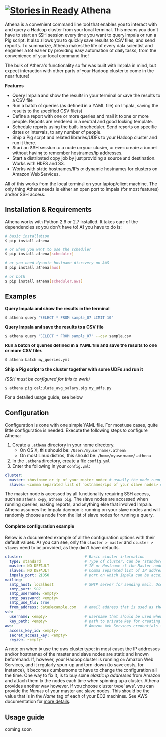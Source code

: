 [![Stories in Ready](https://badge.waffle.io/datadudes/athena.png?label=ready&title=Ready)](https://waffle.io/datadudes/athena)
Athena
======
Athena is a convenient command line tool that enables you to interact with and query a Hadoop cluster from your local terminal. This means you don't have to start an SSH session every time you want to query Impala or run a Pig script. It also allows you to quickly save results to CSV files, and send reports. To summarize, Athena makes the life of every data scientist and engineer a lot easier by providing easy automation of daily tasks, from the convenience of your local command line!

The bulk of Athena's functionality so far was built with Impala in mind, but expect interaction with other parts of your Hadoop cluster to come in the near future!

**Features**

- Query Impala and show the results in your terminal or save the results to a CSV file
- Run a batch of queries (as defined in a YAML file) on Impala, saving the results to the specified CSV file(s)
- Define a report with one or more queries and mail it to one or more people. Reports are rendered in a neutral and good looking template.
- Schedule reports using the built-in scheduler. Send reports on specific dates or intervals, to any number of people.
- Ship a Pig script and related libraries/UDFs to your Hadoop cluster and run it there.
- Start an SSH session to a node on your cluster, or even create a tunnel without having to remember hostnames/ip addresses.
- Start a distributed copy job by just providing a source and destination. Works with HDFS and S3.
- Works with static hostnames/IPs or dynamic hostnames for clusters on Amazon Web Services.

All of this works from the local terminal on your laptop/client machine. The only thing Athena needs is either an open port to Impala (for most features) and/or SSH access.

## Installation & Requirements

Athena works with Python 2.6 or 2.7 installed. It takes care of the dependencies so you don't have to! All you have to do is:

```bash
# basic installation
$ pip install athena

# or when you want to use the scheduler
$ pip install athena[scheduler]

# or you need dynamic hostname discovery on AWS
$ pip install athena[aws]

# or both
$ pip install athena[scheduler,aws]
```

## Examples

<script type="text/javascript" src="https://asciinema.org/a/15439.js" id="asciicast-15439" async data-autoplay="true" data-loop="true"></script>

**Query Impala and show the results in the terminal**

```bash
$ athena query "SELECT * FROM sample_07 LIMIT 10"
```

**Query Impala and save the results to a CSV file**

```bash
$ athena query "SELECT * FROM sample_07" --csv sample.csv
```

**Run a batch of queries defined in a YAML file and save the results to one or more CSV files**

```bash
$ athena batch my_queries.yml
```

**Ship a Pig script to the cluster together with some UDFs and run it**

_(SSH must be configured for this to work)_

```bash
$ athena pig calculate_avg_salary.pig my_udfs.py
```

For a detailed usage guide, see below.

## Configuration

Configuration is done with one simple YAML file. For most use cases, quite little configuration is needed. Execute the following steps to configure Athena:

1. Create a `.athena` directory in your home directory. 
	- On OS X, this should be: `/Users/myusername/.athena`
	- On most Linux distros, this should be: `/home/myusername/.athena`
2. In the `.athena` directory, create a file `config.yml`
3. Enter the following in your `config.yml`:

```yaml
cluster:
  master: <hostname or ip of your master node> # usually the node running the NameNode service, YARN ResourceManager etc.
  slaves: <comma separated list of hostnames/ips of your slave nodes> # all the other nodes (data nodes)
```

The master node is accessed by all functionality requiring SSH access, such as `athena copy`, `athena pig`. The slave nodes are accessed when running queries, making reports, and anything else that involved Impala. Athena assumes the Impala daemon is running on your slave nodes and will randomly choose a node from the list of slave nodes for running a query.

#### Complete configuration example

Below is a documented example of all the configuration options with their default values. As you can see, only the `cluster > master` and `cluster > slaves` need to be provided, as they don't have defaults.

```yaml
cluster:                            # Basic cluster information
  type: standard                    # Type of cluster. Can be 'standard' or 'aws'. Use 'aws' when you run a Hadoop cluster on AWS EC2 and want Athena to find out the hostname of master and slaves through the AWS API, using the 'Name' tags of your machines. 
  master: NO DEFAULT                # IP or Hostname of the Master node. When cluster type is 'aws', this should be the 'Name' (tag) of your master node.
  slaves: NO DEFAULT                # Comma separated list of IP addresses and/or Hostnames (can be mixed) of the Slave nodes. When cluster type is 'aws', this should be the 'Name's (tags) of your slave nodes.
  impala_port: 21050                # port on which Impala can be accessed
mailing:
  smtp_host: localhost              # SMTP server for sending mail. Used for the reporting functionality
  smtp_port: 587
  smtp_username: <empty>
  smtp_password: <empty>
  smtp_use_tls: true
  from_address: data@example.com    # email address that is used as the "from:" address when sending reports
ssh:
  username: <empty>                 # username that should be used when creating an SSH session or tunnel
  key_path: <empty>                 # path to private key for creating an SSH session or tunnel
aws:                                # Amazon Web Services credentials for using the API. Only relevant with cluster type 'aws'
  access_key_id: <empty>
  secret_access_key: <empty>
  region: <empty>
```

A note on when to use the _aws_ cluster type: in most cases the IP addresses and/or hostnames of the master and slave nodes are static and known beforehand. If, however, your Hadoop cluster is running on Amazon Web Services, and it regularly spun-up and torn-down (to save costs, for instance), it becomes cumbersome to have to change the configuration all the time. One way to fix it, is to buy some _elastic ip addresses_ from Amazon and attach them to the nodes each time when spinning up a cluster. Athena provides another way however. If you choose cluster type 'aws', you can provide the _Names_ of your master and slave nodes. This should be the value that is in the _Name_ tag of each of your EC2 machines. See AWS documentation for [more details](http://docs.aws.amazon.com/AWSEC2/latest/UserGuide/Using_Tags.html).

## Usage guide

coming soon